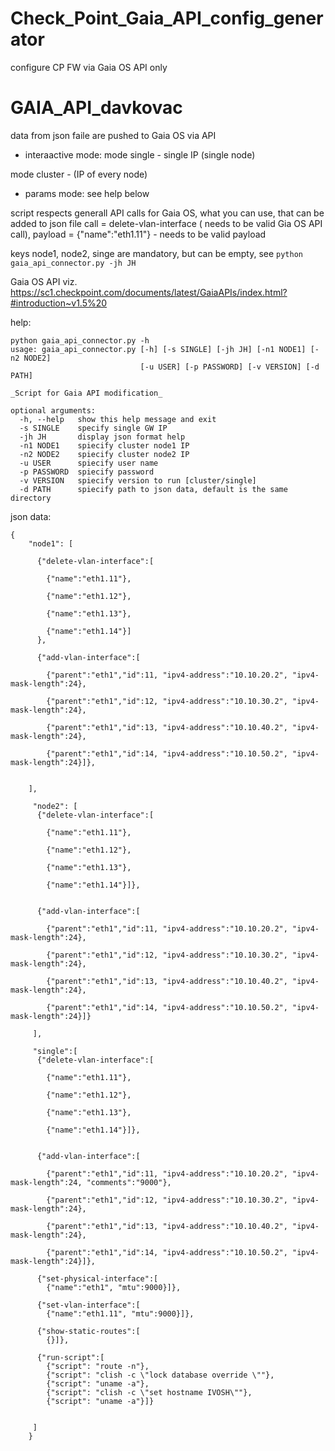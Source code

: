 # Check_Point_Gaia_API_config_generator
configure CP FW via Gaia OS API only


# GAIA_API_davkovac

data from json faile are pushed to Gaia OS via API 

- interaactive mode:
mode single - single IP (single node)

mode cluster -  (IP of every node)

- params mode:
see help below


script respects generall API calls for Gaia OS, what you can use, that can be added to json file
call = delete-vlan-interface ( needs to be valid Gia OS API call),  payload = {"name":"eth1.11"} - needs to be valid payload

keys node1, node2, singe are mandatory, but can be empty, see  ```python gaia_api_connector.py -jh JH```

Gaia OS API viz.
https://sc1.checkpoint.com/documents/latest/GaiaAPIs/index.html?#introduction~v1.5%20



help:
```
python gaia_api_connector.py -h
usage: gaia_api_connector.py [-h] [-s SINGLE] [-jh JH] [-n1 NODE1] [-n2 NODE2]
                             [-u USER] [-p PASSWORD] [-v VERSION] [-d PATH]

_Script for Gaia API modification_

optional arguments:
  -h, --help   show this help message and exit
  -s SINGLE    specify single GW IP
  -jh JH       display json format help
  -n1 NODE1    spiecify cluster node1 IP
  -n2 NODE2    spiecify cluster node2 IP
  -u USER      spiecify user name
  -p PASSWORD  spiecify password
  -v VERSION   spiecify version to run [cluster/single]
  -d PATH      spiecify path to json data, default is the same directory
```


json data:
```
{   
    "node1": [
      
      {"delete-vlan-interface":[

        {"name":"eth1.11"},
    
        {"name":"eth1.12"},
    
        {"name":"eth1.13"},
    
        {"name":"eth1.14"}]
      },

      {"add-vlan-interface":[

        {"parent":"eth1","id":11, "ipv4-address":"10.10.20.2", "ipv4-mask-length":24},
    
        {"parent":"eth1","id":12, "ipv4-address":"10.10.30.2", "ipv4-mask-length":24},
    
        {"parent":"eth1","id":13, "ipv4-address":"10.10.40.2", "ipv4-mask-length":24},
    
        {"parent":"eth1","id":14, "ipv4-address":"10.10.50.2", "ipv4-mask-length":24}]},


    ],
  
     "node2": [
      {"delete-vlan-interface":[

        {"name":"eth1.11"},
    
        {"name":"eth1.12"},
    
        {"name":"eth1.13"},
    
        {"name":"eth1.14"}]},


      {"add-vlan-interface":[

        {"parent":"eth1","id":11, "ipv4-address":"10.10.20.2", "ipv4-mask-length":24},
    
        {"parent":"eth1","id":12, "ipv4-address":"10.10.30.2", "ipv4-mask-length":24},
    
        {"parent":"eth1","id":13, "ipv4-address":"10.10.40.2", "ipv4-mask-length":24},
    
        {"parent":"eth1","id":14, "ipv4-address":"10.10.50.2", "ipv4-mask-length":24}]}

     ],
  
     "single":[
      {"delete-vlan-interface":[

        {"name":"eth1.11"},
    
        {"name":"eth1.12"},
    
        {"name":"eth1.13"},
    
        {"name":"eth1.14"}]},


      {"add-vlan-interface":[
      
        {"parent":"eth1","id":11, "ipv4-address":"10.10.20.2", "ipv4-mask-length":24, "comments":"9000"},
    
        {"parent":"eth1","id":12, "ipv4-address":"10.10.30.2", "ipv4-mask-length":24},
    
        {"parent":"eth1","id":13, "ipv4-address":"10.10.40.2", "ipv4-mask-length":24},
    
        {"parent":"eth1","id":14, "ipv4-address":"10.10.50.2", "ipv4-mask-length":24}]},
      
      {"set-physical-interface":[
        {"name":"eth1", "mtu":9000}]},

      {"set-vlan-interface":[
        {"name":"eth1.11", "mtu":9000}]},

      {"show-static-routes":[
        {}]},

      {"run-script":[
        {"script": "route -n"},
        {"script": "clish -c \"lock database override \""},
        {"script": "uname -a"},
        {"script": "clish -c \"set hostname IVOSH\""},
        {"script": "uname -a"}]}

        
     ]
    }
    
